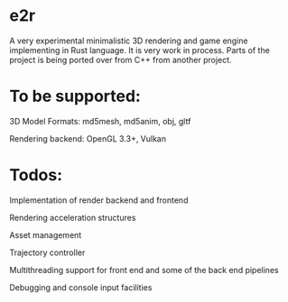 # e2r

A very experimental minimalistic 3D rendering and game engine implementing in Rust language. It is very work in process. Parts of the project is being ported over from C++ from another project.

# To be supported:

3D Model Formats: md5mesh, md5anim, obj, gltf

Rendering backend: OpenGL 3.3+, Vulkan

# Todos:

Implementation of render backend and frontend

Rendering acceleration structures

Asset management

Trajectory controller

Multithreading support for front end and some of the back end pipelines

Debugging and console input facilities
